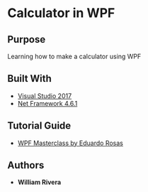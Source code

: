 # Calculator in WPF

## Purpose

Learning how to make a calculator using WPF

## Built With

* [Visual Studio 2017](https://visualstudio.microsoft.com/)
* [Net Framework 4.6.1](https://www.microsoft.com/net/download/)

## Tutorial Guide

* [WPF Masterclass by Eduardo Rosas](https://www.udemy.com/windows-presentation-foundation-masterclass/)

## Authors

* **William Rivera**
